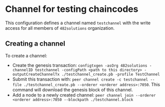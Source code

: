 # Channel for testing chaincodes

This configuration defines a channel named `testchannel` with the write access
for all members of `482solutions` organization.

## Creating a channel

To create a channel:

- Create the genesis transaction:
  `configtxgen -asOrg 482solutions -channelID testchannel -configPath <path to this directory> -outputCreateChannelTx ./testchannel_create.pb -profile TestChannel`
- Submit this transaction with:
  `peer channel create -c testchannel --file ./testchannel_create.pb --orderer <orderer address>:7050`.
  This command will download the genesis block of this channel.
- Add a node to a newly created channel: `peer channel join --orderer <orderer address>:7050 --blockpath ./testchannel.block`
